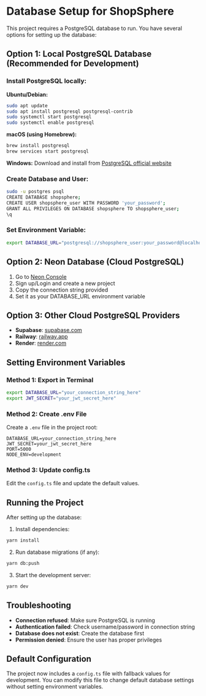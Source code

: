 # Database Setup for ShopSphere

This project requires a PostgreSQL database to run. You have several options for setting up the database:

## Option 1: Local PostgreSQL Database (Recommended for Development)

### Install PostgreSQL locally:

**Ubuntu/Debian:**
```bash
sudo apt update
sudo apt install postgresql postgresql-contrib
sudo systemctl start postgresql
sudo systemctl enable postgresql
```

**macOS (using Homebrew):**
```bash
brew install postgresql
brew services start postgresql
```

**Windows:**
Download and install from [PostgreSQL official website](https://www.postgresql.org/download/windows/)

### Create Database and User:
```bash
sudo -u postgres psql
CREATE DATABASE shopsphere;
CREATE USER shopsphere_user WITH PASSWORD 'your_password';
GRANT ALL PRIVILEGES ON DATABASE shopsphere TO shopsphere_user;
\q
```

### Set Environment Variable:
```bash
export DATABASE_URL="postgresql://shopsphere_user:your_password@localhost:5432/shopsphere"
```

## Option 2: Neon Database (Cloud PostgreSQL)

1. Go to [Neon Console](https://console.neon.tech/)
2. Sign up/Login and create a new project
3. Copy the connection string provided
4. Set it as your DATABASE_URL environment variable

## Option 3: Other Cloud PostgreSQL Providers

- **Supabase**: [supabase.com](https://supabase.com)
- **Railway**: [railway.app](https://railway.app)
- **Render**: [render.com](https://render.com)

## Setting Environment Variables

### Method 1: Export in Terminal
```bash
export DATABASE_URL="your_connection_string_here"
export JWT_SECRET="your_jwt_secret_here"
```

### Method 2: Create .env File
Create a `.env` file in the project root:
```env
DATABASE_URL=your_connection_string_here
JWT_SECRET=your_jwt_secret_here
PORT=5000
NODE_ENV=development
```

### Method 3: Update config.ts
Edit the `config.ts` file and update the default values.

## Running the Project

After setting up the database:

1. Install dependencies:
```bash
yarn install
```

2. Run database migrations (if any):
```bash
yarn db:push
```

3. Start the development server:
```bash
yarn dev
```

## Troubleshooting

- **Connection refused**: Make sure PostgreSQL is running
- **Authentication failed**: Check username/password in connection string
- **Database does not exist**: Create the database first
- **Permission denied**: Ensure the user has proper privileges

## Default Configuration

The project now includes a `config.ts` file with fallback values for development. You can modify this file to change default database settings without setting environment variables.
